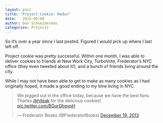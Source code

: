 ```yaml
---
layout: post
title: "Project Cookie: Redux"
date:   2015-09-08
author: Dan Schneiderman
categories: Projects
---
```


So it’s over a year since I last posted. Figured I would pick up where I last left off.

Project cookie was pretty successful. Within one month, I was able to deliver cookies to friends at New Work City, TurboVote, Frederator’s NYC office (they even tweeted about it!), and a bunch of friends living around the city.

While I may not have been able to get to make as many cookies as I had originally hoped, it made a good ending to my time living in NYC.


<blockquote class="twitter-tweet" lang="en"><p lang="en" dir="ltr">We pigged out in the office today, because we have the best fans. Thanks <a href="https://twitter.com/hiteak">@hiteak</a> for the delicious cookies! <a href="http://t.co/BGurGhgvpH">pic.twitter.com/BGurGhgvpH</a></p>&mdash; Frederator Books (@FrederatorBooks) <a href="https://twitter.com/FrederatorBooks/status/413770044753997825">December 19, 2013</a></blockquote>
<script async src="//platform.twitter.com/widgets.js" charset="utf-8"></script>
